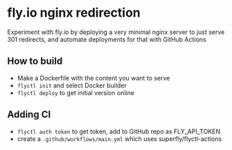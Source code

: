 # fly.io nginx redirection

Experiment with fly.io by deploying a very minimal nginx server to just serve
301 redirects, and automate deployments for that with GitHub Actions

## How to build

* Make a Dockerfile with the content you want to serve
* `flyctl init` and select Docker builder
* `flyctl deploy` to get initial version online

## Adding CI

* `flyctl auth token` to get token, add to GitHub repo as FLY_API_TOKEN
* create a `.github/workflows/main.yml` which uses superfly/flyctl-actions
